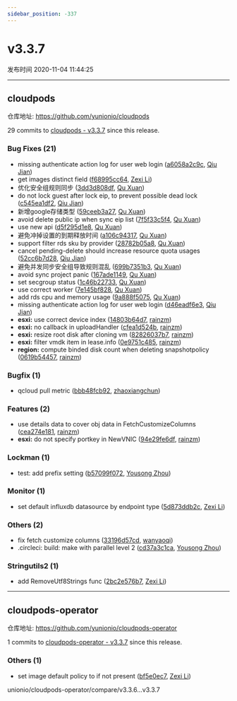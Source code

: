 ```yaml
---
sidebar_position: -337
---
```


# v3.3.7

发布时间 2020-11-04 11:44:25

-----

## cloudpods

仓库地址: https://github.com/yunionio/cloudpods

29 commits to [cloudpods - v3.3.7](https://github.com/yunionio/cloudpods/compare/v3.3.6...v3.3.7) since this release.

### Bug Fixes (21)
- missing authenticate action log for user web login ([a6058a2c9c](https://github.com/yunionio/cloudpods/commit/a6058a2c9cec8b90add7f0f289d1a525b619f2af), [Qiu Jian](mailto:qiujian@yunionyun.com))
- get images distinct field ([f68995cc64](https://github.com/yunionio/cloudpods/commit/f68995cc64fc87917a799be773a65ccebb7b6286), [Zexi Li](mailto:zexi.li@qq.com))
- 优化安全组规则同步 ([3dd3d808df](https://github.com/yunionio/cloudpods/commit/3dd3d808dfd11855af70315e6c89321b6320b634), [Qu Xuan](mailto:quxuan@yunionyun.com))
- do not lock guest after lock eip, to prevent possible dead lock ([c545ea1df2](https://github.com/yunionio/cloudpods/commit/c545ea1df2878e631352a8f7473f683fba669625), [Qiu Jian](mailto:qiujian@yunionyun.com))
- 新增google存储类型 ([59ceeb3a27](https://github.com/yunionio/cloudpods/commit/59ceeb3a27cab727d4a21a177d4ac68d3abc2ec5), [Qu Xuan](mailto:quxuan@yunionyun.com))
- avoid delete public ip when sync eip list ([7f5f33c5f4](https://github.com/yunionio/cloudpods/commit/7f5f33c5f48dc4725733d1fe050c44817a420456), [Qu Xuan](mailto:quxuan@yunionyun.com))
- use new api ([d5f295d1e8](https://github.com/yunionio/cloudpods/commit/d5f295d1e871c11ef6d97ed2d09cceca1e61b135), [Qu Xuan](mailto:quxuan@yunionyun.com))
- 避免冲掉设置的到期释放时间 ([a106c94317](https://github.com/yunionio/cloudpods/commit/a106c94317c1c8eab88c858858139445402cfe65), [Qu Xuan](mailto:quxuan@yunionyun.com))
- support filter rds sku by provider ([28782b05a8](https://github.com/yunionio/cloudpods/commit/28782b05a83127f5b21c130992bcace89de107c4), [Qu Xuan](mailto:quxuan@yunionyun.com))
- cancel pending-delete should increase resource quota usages ([52cc6b7d28](https://github.com/yunionio/cloudpods/commit/52cc6b7d28341b5e2e577ae2d863a5f22cf613a4), [Qiu Jian](mailto:qiujian@yunionyun.com))
- 避免并发同步安全组导致规则混乱 ([699b7351b3](https://github.com/yunionio/cloudpods/commit/699b7351b3b31ad4fb7db345cfff5d0efb305759), [Qu Xuan](mailto:quxuan@yunionyun.com))
- avoid sync project panic ([167ade1149](https://github.com/yunionio/cloudpods/commit/167ade11493e30ff38f38f85650c8aec5e2e3971), [Qu Xuan](mailto:quxuan@yunionyun.com))
- set secgroup status ([1c46b22733](https://github.com/yunionio/cloudpods/commit/1c46b22733a978a173959b2c711414df1d4e240b), [Qu Xuan](mailto:quxuan@yunionyun.com))
- use correct worker ([7e145bf828](https://github.com/yunionio/cloudpods/commit/7e145bf82847475e845ed4ec91602beca88cf3ba), [Qu Xuan](mailto:quxuan@yunionyun.com))
- add rds cpu and memory usage ([9a888f5075](https://github.com/yunionio/cloudpods/commit/9a888f5075ddddce000a2990ef3f3138f6881175), [Qu Xuan](mailto:quxuan@yunionyun.com))
- missing authenticate action log for user web login ([d46eadf6e3](https://github.com/yunionio/cloudpods/commit/d46eadf6e33b1696a92261121dba3f25e503844d), [Qiu Jian](mailto:qiujian@yunionyun.com))
- **esxi:** use correct device index ([14803b64d7](https://github.com/yunionio/cloudpods/commit/14803b64d733282a27bf3d79262d1516d830dc1c), [rainzm](mailto:mjoycarry@gmail.com))
- **esxi:** no callback in uploadHandler ([cfea1d524b](https://github.com/yunionio/cloudpods/commit/cfea1d524b8cb58f73f9a931e88b036508d48e59), [rainzm](mailto:mjoycarry@gmail.com))
- **esxi:** resize root disk after cloning vm ([82826037b7](https://github.com/yunionio/cloudpods/commit/82826037b74e34290b36cc06b255bef004d73cf9), [rainzm](mailto:mjoycarry@gmail.com))
- **esxi:** filter vmdk item in lease.info ([0e9751c485](https://github.com/yunionio/cloudpods/commit/0e9751c48557fb98aae3c7a5deff1332b896a9ba), [rainzm](mailto:mjoycarry@gmail.com))
- **region:** compute binded disk count when deleting snapshotpolicy ([0619b54457](https://github.com/yunionio/cloudpods/commit/0619b54457f52d7574c50809cbeda3bb92c6edca), [rainzm](mailto:mjoycarry@gmail.com))

### Bugfix (1)
- qcloud pull metric ([bbb48fcb92](https://github.com/yunionio/cloudpods/commit/bbb48fcb92282ab341ebbfeda65a1897dcf895e1), [zhaoxiangchun](mailto:1422928955@qq.com))

### Features (2)
- use details data to cover obj data in FetchCustomizeColumns ([cea274e181](https://github.com/yunionio/cloudpods/commit/cea274e181a7e2920a35742ec2be7211134deab0), [rainzm](mailto:mjoycarry@gmail.com))
- **esxi:** do not specify portkey in NewVNIC ([94e29fe6df](https://github.com/yunionio/cloudpods/commit/94e29fe6dfef8cf4218697a3de30b6ab57371392), [rainzm](mailto:mjoycarry@gmail.com))

### Lockman (1)
- test: add prefix setting ([b57099f072](https://github.com/yunionio/cloudpods/commit/b57099f07235ccc967902f3da4c8a5fc34f46ff9), [Yousong Zhou](mailto:zhouyousong@yunionyun.com))

### Monitor (1)
- set default influxdb datasource by endpoint type ([5d873ddb2c](https://github.com/yunionio/cloudpods/commit/5d873ddb2ce78fcaa4597bf21398f7b6ca74e8e6), [Zexi Li](mailto:zexi.li@qq.com))

### Others (2)
- fix fetch customize columns ([33196d57cd](https://github.com/yunionio/cloudpods/commit/33196d57cd8f04556890e53b4f065efde56c5118), [wanyaoqi](mailto:wanyaoqi@yunionyun.com))
- .circleci: build: make with parallel level 2 ([cd37a3c1ca](https://github.com/yunionio/cloudpods/commit/cd37a3c1ca9a3173d1e202604c71c4aa3068aa2a), [Yousong Zhou](mailto:zhouyousong@yunionyun.com))

### Stringutils2 (1)
- add RemoveUtf8Strings func ([2bc2e576b7](https://github.com/yunionio/cloudpods/commit/2bc2e576b7f2a8e38de149fed7818d28d079ea8d), [Zexi Li](mailto:zexi.li@qq.com))

-----

## cloudpods-operator

仓库地址: https://github.com/yunionio/cloudpods-operator

1 commits to [cloudpods-operator - v3.3.7](https://github.com/yunionio/cloudpods-operator/compare/v3.3.6...v3.3.7) since this release.

### Others (1)
- set image default policy to if not present ([bf5e0ec7](https://github.com/yunionio/cloudpods-operator/commit/bf5e0ec7128143f333b899ed44ede0de3e225c6a), [Zexi Li](mailto:zexi.li@qq.com))

unionio/cloudpods-operator/compare/v3.3.6...v3.3.7
